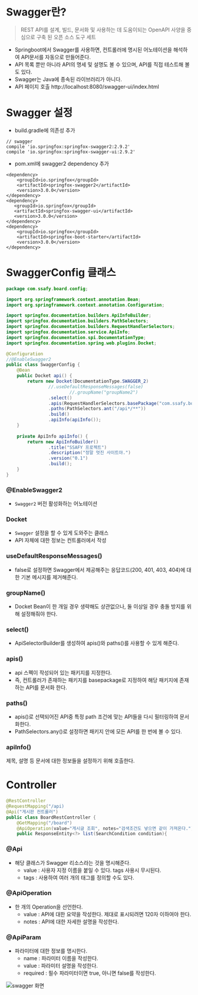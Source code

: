 # Swagger란?
> REST API를 설계, 빌드, 문서화 및 사용하는 데 도움이되는 OpenAPI 사양을 중심으로 구축 된 오픈 소스 도구 세트
- Springboot에서 Swagger를 사용하면, 컨트롤러에 명시된 어노테이션을 해석하여 API문서를 자동으로 만들어준다.
- API 목록 뿐만 아니라 API의 명세 및 설명도 볼 수 있으며, API를 직접 테스트해 볼 도 있다.
- Swagger는 Java에 종속된 라이브러리가 아니다.
- API 페이지 호출 http://localhost:8080/swagger-ui/index.html

# Swagger 설정
- build.gradle에 의존성 추가
```
// swagger
compile 'io.springfox:springfox-swagger2:2.9.2'
compile 'io.springfox:springfox-swagger-ui:2.9.2'
```
- pom.xml에 swagger2 dependency 추가
```
<dependency>
	<groupId>io.springfox</groupId>
	<artifactId>springfox-swagger2</artifactId>
	<version>3.0.0</version>
</dependency>
<dependency>
   <groupId>io.springfox</groupId>
   <artifactId>springfox-swagger-ui</artifactId>
   <version>3.0.0</version>
</dependency>
<dependency>
	<groupId>io.springfox</groupId>
	<artifactId>springfox-boot-starter</artifactId>
	<version>3.0.0</version>
</dependency>
```
# SwaggerConfig 클래스
```java
package com.ssafy.board.config;

import org.springframework.context.annotation.Bean;
import org.springframework.context.annotation.Configuration;

import springfox.documentation.builders.ApiInfoBuilder;
import springfox.documentation.builders.PathSelectors;
import springfox.documentation.builders.RequestHandlerSelectors;
import springfox.documentation.service.ApiInfo;
import springfox.documentation.spi.DocumentationType;
import springfox.documentation.spring.web.plugins.Docket;

@Configuration
//@EnableSwagger2
public class SwaggerConfig {
	@Bean
	public Docket api() {
		return new Docket(DocumentationType.SWAGGER_2)
				//.useDefaultResponseMessages(false)
                		//.groupName("groupName2")
				.select()
				.apis(RequestHandlerSelectors.basePackage("com.ssafy.board.controller"))
				.paths(PathSelectors.ant("/api*/**"))
				.build()
				.apiInfo(apiInfo());
	}
	
	private ApiInfo apiInfo() {
		return new ApiInfoBuilder()
				.title("SSAFY 프로젝트")
				.description("정말 멋진 사이트야.")
				.version("0.1")
				.build();
	}
}
```
### @EnableSwagger2
- `Swagger2` 버전 활성화하는 어노테이션
### Docket
- `Swagger` 설정을 할 수 있게 도와주는 클래스
- API 자체에 대한 정보는 컨트롤러에서 작성
### useDefaultResponseMessages()
- false로 설정하면 Swagger에서 제공해주는 응답코드(200, 401, 403, 404)에 대한 기본 메시지를 제거해준다.
### groupName()
- Docket Bean이 한 개일 경우 생략해도 상관없으나, 둘 이상일 경우 충돌 방지를 위해 설정해줘야 한다.
### select()
- ApiSelectorBuilder를 생성하여 apis()와 paths()를 사용할 수 있게 해준다.
### apis()
- api 스펙이 작성되어 있는 패키지를 지정한다.
- 즉, 컨트롤러가 존재하는 패키지를 basepackage로 지정하여 해당 패키지에 존재하는 API를 문서화 한다.
### paths()
- apis()로 선택되어진 API중 특정 path 조건에 맞는 API들을 다시 필터링하여 문서화한다.
- PathSelectors.any()로 설정하면 패키지 안에 모든 API를 한 번에 볼 수 있다.
### apiInfo()
제목, 설명 등 문서에 대한 정보들을 설정하기 위해 호출한다.

# Controller
```java
@RestController
@RequestMapping("/api)
@Api("게시판 컨트롤러")
public class BoardRestController {
	@GetMapping("/board")
	@ApiOperation(value="게시글 조회", notes="검색조건도 넣으면 같이 가져온다.")
	public ResponseEntity<?> list(SearchCondition condition){
```
### @Api
- 해당 클래스가 Swagger 리소스라는 것을 명시해준다.
	- value : 사용자 지정 이름을 붙일 수 있다. tags 사용시 무시된다.
	- tags : 사용하여 여러 개의 태그를 정의할 수도 있다.
### @ApiOperation
- 한 개의 Operation을 선언한다.
	- value : API에 대한 요약을 작성한다. 제대로 표시되려면 120자 이하여야 한다.
	- notes : API에 대한 자세한 설명을 작성한다.
### @ApiParam
- 파라미터에 대한 정보를 명시한다.
	- name : 파라미터 이름을 작성한다.
	- value : 파라미터 설명을 작성한다.
	- required : 필수 파라미터이면 true, 아니면 false를 작성한다.
 
![swagger 화면](https://github.com/SSAFYSEOUL06CSSTUDY/06CSSTUDY/assets/50236187/b1199431-08d9-4ec9-b24a-f4d3e323b1ef)

